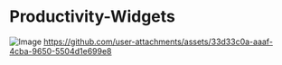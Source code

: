 # Productivity-Widgets

![Image](https://github.com/user-attachments/assets/003616a0-d2ff-418a-a942-0dad891f503f)
https://github.com/user-attachments/assets/33d33c0a-aaaf-4cba-9650-5504d1e699e8
